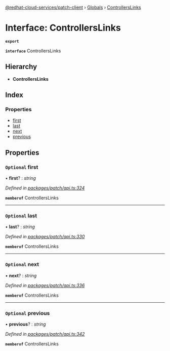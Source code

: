 [@redhat-cloud-services/patch-client](../README.md) › [Globals](../globals.md) › [ControllersLinks](controllerslinks.md)

# Interface: ControllersLinks

**`export`** 

**`interface`** ControllersLinks

## Hierarchy

* **ControllersLinks**

## Index

### Properties

* [first](controllerslinks.md#optional-first)
* [last](controllerslinks.md#optional-last)
* [next](controllerslinks.md#optional-next)
* [previous](controllerslinks.md#optional-previous)

## Properties

### `Optional` first

• **first**? : *string*

*Defined in [packages/patch/api.ts:324](https://github.com/Hyperkid123/javascript-clients/blob/064feea/packages/patch/api.ts#L324)*

**`memberof`** ControllersLinks

___

### `Optional` last

• **last**? : *string*

*Defined in [packages/patch/api.ts:330](https://github.com/Hyperkid123/javascript-clients/blob/064feea/packages/patch/api.ts#L330)*

**`memberof`** ControllersLinks

___

### `Optional` next

• **next**? : *string*

*Defined in [packages/patch/api.ts:336](https://github.com/Hyperkid123/javascript-clients/blob/064feea/packages/patch/api.ts#L336)*

**`memberof`** ControllersLinks

___

### `Optional` previous

• **previous**? : *string*

*Defined in [packages/patch/api.ts:342](https://github.com/Hyperkid123/javascript-clients/blob/064feea/packages/patch/api.ts#L342)*

**`memberof`** ControllersLinks
